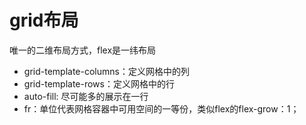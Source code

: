# grid布局
唯一的二维布局方式，flex是一纬布局

- grid-template-columns：定义网格中的列
- grid-template-rows：定义网格中的行
- auto-fill: 尽可能多的展示在一行
- fr：单位代表网格容器中可用空间的一等份，类似flex的flex-grow：1；